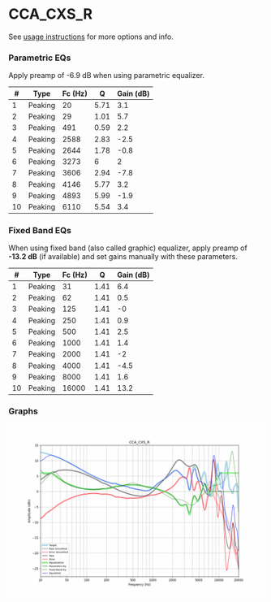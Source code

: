 # CCA_CXS_R
See [usage instructions](https://github.com/jaakkopasanen/AutoEq#usage) for more options and info.

### Parametric EQs
Apply preamp of -6.9 dB when using parametric equalizer.

|   # | Type    |   Fc (Hz) |    Q |   Gain (dB) |
|-----|---------|-----------|------|-------------|
|   1 | Peaking |        20 | 5.71 |         3.1 |
|   2 | Peaking |        29 | 1.01 |         5.7 |
|   3 | Peaking |       491 | 0.59 |         2.2 |
|   4 | Peaking |      2588 | 2.83 |        -2.5 |
|   5 | Peaking |      2644 | 1.78 |        -0.8 |
|   6 | Peaking |      3273 | 6    |         2   |
|   7 | Peaking |      3606 | 2.94 |        -7.8 |
|   8 | Peaking |      4146 | 5.77 |         3.2 |
|   9 | Peaking |      4893 | 5.99 |        -1.9 |
|  10 | Peaking |      6110 | 5.54 |         3.4 |

### Fixed Band EQs
When using fixed band (also called graphic) equalizer, apply preamp of **-13.2 dB** (if available) and set gains manually with these parameters.

|   # | Type    |   Fc (Hz) |    Q |   Gain (dB) |
|-----|---------|-----------|------|-------------|
|   1 | Peaking |        31 | 1.41 |         6.4 |
|   2 | Peaking |        62 | 1.41 |         0.5 |
|   3 | Peaking |       125 | 1.41 |        -0   |
|   4 | Peaking |       250 | 1.41 |         0.9 |
|   5 | Peaking |       500 | 1.41 |         2.5 |
|   6 | Peaking |      1000 | 1.41 |         1.4 |
|   7 | Peaking |      2000 | 1.41 |        -2   |
|   8 | Peaking |      4000 | 1.41 |        -4.5 |
|   9 | Peaking |      8000 | 1.41 |         1.6 |
|  10 | Peaking |     16000 | 1.41 |        13.2 |

### Graphs
![](./CCA_CXS_R.png)
